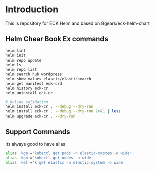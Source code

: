 
# Introduction
This is repository for ECK Helm and based on 8gears/eck-helm-chart


## Helm Chear Book Ex commands

```bash
helm lint
helm init   
helm repo update
helm ls
helm repo list
helm search hub wordpress
helm show values elastic/elasticsearch
helm get manifest eck-crd
helm history eck-cr
helm uninstall eck-cr

# Online validation 
helm install eck-cr . --debug --dry-run
helm install eck-cr . --debug --dry-run 2>&1 | less
helm upgrade eck-cr . --dry-run

```
## Support Commands

Its always good to have alias

```bash
alias 'kgp'='kubectl get pods -n elastic-system -o wide'
alias 'kgn'='kubectl get nodes -o wide'
alias 'kel'='k get elastic -n elastic-system -o wide'
```
